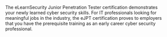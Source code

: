 The eLearnSecurity Junior Penetration Tester certification demonstrates your newly learned cyber security skills. For IT professionals looking for meaningful jobs in the industry, the eJPT certification proves to employers that you have the prerequisite training as an early career cyber security professional. 
